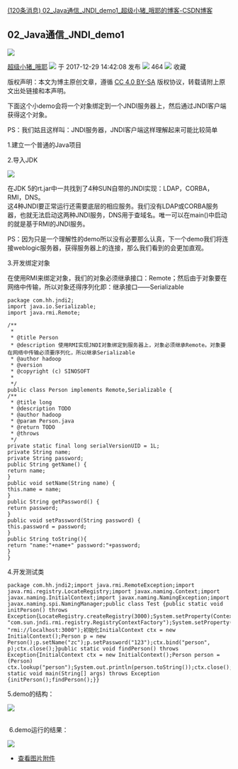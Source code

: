 [(120条消息) 02\_Java通信\_JNDI\_demo1\_超级小猪\_哦耶的博客-CSDN博客](https://blog.csdn.net/chaojixiaozhu/article/details/78931445)

## 02\_Java通信\_JNDI\_demo1

![](https://csdnimg.cn/release/blogv2/dist/pc/img/original.png)

[超级小猪\_哦耶](https://blog.csdn.net/chaojixiaozhu "超级小猪_哦耶") ![](https://csdnimg.cn/release/blogv2/dist/pc/img/newCurrentTime2.png) 于 2017-12-29 14:42:08 发布 ![](https://csdnimg.cn/release/blogv2/dist/pc/img/articleReadEyes2.png) 464 ![](https://csdnimg.cn/release/blogv2/dist/pc/img/tobarCollect2.png) 收藏

版权声明：本文为博主原创文章，遵循 [CC 4.0 BY-SA](http://creativecommons.org/licenses/by-sa/4.0/) 版权协议，转载请附上原文出处链接和本声明。

下面这个小demo会将一个对象绑定到一个JNDI服务器上，然后通过JNDI客户端获得这个对象。

PS：我们姑且这样叫：JNDI服务器，JNDI客户端这样理解起来可能比较简单

1.建立一个普通的Java项目

2.导入JDK


![](http://dl2.iteye.com/upload/attachment/0099/4424/2e657594-2751-3649-9e5d-edabe450ac03.jpg)

在JDK 5的rt.jar中一共找到了4种SUN自带的JNDI实现：LDAP，CORBA，RMI，DNS。  
这4种JNDI要正常运行还需要底层的相应服务。我们没有LDAP或CORBA服务器，也就无法启动这两种JNDI服务，DNS用于查域名。唯一可以在main()中启动的就是基于RMI的JNDI服务。

PS：因为只是一个理解性的demo所以没有必要那么认真，下一个demo我们将连接weblogic服务器，获得服务器上的连接，那么我们看到的会更加直观。

3.开发绑定对象

在使用RMI来绑定对象，我们的对象必须继承接口：Remote；然后由于对象要在网络中传输，所以对象还得序列化即：继承接口——Serializable

```
package com.hh.jndi2;
import java.io.Serializable;
import java.rmi.Remote;

/**
 * 
 * @title Person
 * @description 使用RMI实现JNDI对象绑定到服务器上，对象必须继承Remote。对象要在网络中传输必须要序列化，所以继承Serializable
 * @author hadoop
 * @version 
 * @copyright (c) SINOSOFT
 *
 */
public class Person implements Remote,Serializable {
/**
 * @title long
 * @description TODO
 * @author hadoop
 * @param Person.java
 * @return TODO
 * @throws 
 */
private static final long serialVersionUID = 1L;
private String name;
private String password;
public String getName() {
return name;
}
public void setName(String name) {
this.name = name;
}
public String getPassword() {
return password;
}
public void setPassword(String password) {
this.password = password;
}
public String toString(){
return "name:"+name+" password:"+password;
}
}

```

4.开发测试类

```
package com.hh.jndi2;import java.rmi.RemoteException;import java.rmi.registry.LocateRegistry;import javax.naming.Context;import javax.naming.InitialContext;import javax.naming.NamingException;import javax.naming.spi.NamingManager;public class Test {public static void initPerson() throws Exception{LocateRegistry.createRegistry(3000);System.setProperty(Context.INITIAL_CONTEXT_FACTORY, "com.sun.jndi.rmi.registry.RegistryContextFactory");System.setProperty(Context.PROVIDER_URL, "rmi://localhost:3000");初始化InitialContext ctx = new InitialContext();Person p = new Person();p.setName("zc");p.setPassword("123");ctx.bind("person", p);ctx.close();}public static void findPerson() throws Exception{InitialContext ctx = new InitialContext();Person person = (Person) ctx.lookup("person");System.out.println(person.toString());ctx.close();}public static void main(String[] args) throws Exception {initPerson();findPerson();}}
```

5.demo的结构：


![](http://dl2.iteye.com/upload/attachment/0099/4432/a3f10d63-a0ce-3840-967c-1d3e9d8e578e.jpg)  
 

 6.demo运行的结果：

![](http://dl2.iteye.com/upload/attachment/0099/4434/b13a95a3-266d-37aa-bc7d-4fe3bfbd67b4.jpg)

-   [查看图片附件](https://blog.csdn.net/chaojixiaozhu/article/details/78931445#)